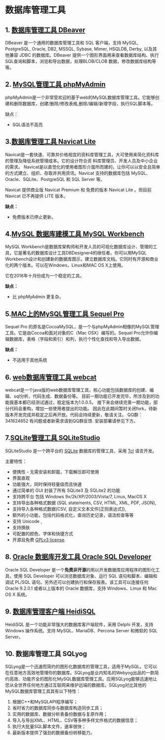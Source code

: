 # 数据库管理工具

## 1. **[数据库管理工具 DBeaver](https://link.zhihu.com/?target=https%3A//www.oschina.net/p/dbeaver)**

DBeaver 是一个通用的数据库管理工具和 SQL 客户端，支持 MySQL, PostgreSQL, Oracle, DB2, MSSQL, Sybase, Mimer, HSQLDB, Derby, 以及其他兼容 JDBC 的数据库。DBeaver 提供一个图形界面用来查看数据库结构、执行SQL查询和脚本，浏览和导出数据，处理BLOB/CLOB 数据，修改数据库结构等等。

## 2. [MySQL管理工具 phpMyAdmin](https://link.zhihu.com/?target=https%3A//www.oschina.net/p/phpmyadmin)

phpMyAdmin是一个非常受欢迎的基于web的MySQL数据库管理工具。它能够创建和删除数据库，创建/删除/修改表格,删除/编辑/新增字段，执行SQL脚本等。

缺点：

- SQL语法不高亮

## 3.**[数据库管理工具 Navicat Lite](https://link.zhihu.com/?target=https%3A//www.oschina.net/p/navicat%2Blite)**

Navicat是一套快速、可靠并价格相宜的资料库管理工具，大可使用来简化资料库的管理及降低系统管理成本。它的设计符合资 料库管理员、开发人员及中小企业的需求。 Navicat是以直觉化的使用者图形介面所而建的，让你可以以安全且简单的方式建立、组织、存取并共用资讯。Navicat 支持的数据库包括 MySQL、Oracle、SQLite、PostgreSQL 和 SQL Server 等。

Navicat 提供商业版 Navicat Premium 和 免费的版本 Navicat Lite 。但目前 Navicat 已不再提供 LITE 版本。

**缺点：**

- 免费版本已停止更新。

## 4.**[MySQL 数据库建模工具 MySQL Workbench](https://link.zhihu.com/?target=http%3A//www.oschina.net/p/mysql%2Bworkbench)**

MySQL Workbench是数据库架构师和开发人员的可视化数据库设计、管理的工具，它是著名的数据库设计工具DBDesigner4的继任者。你可以用MySQL  Workbench设计和创建新的数据库图示，建立数据库文档。它同时有开源和商业化的两个版本。可以在Windows，Linux和MAC OS X上使用。

它在2016年十月份成为一个稳定的工具。

**缺点：**

- 比 phpMyAdmin 更复杂。

## 5.**[MAC上的MySQL管理工具 Sequel Pro](https://link.zhihu.com/?target=https%3A//www.oschina.net/p/sequel%2Bpro)**

Sequel Pro 的原名是CocoaMySQL，是一个与phpMyAdmin相像的MySQL管理工具。它是由Cocoa和面对对象的C（Mac OSX）编写的。Sequel Pro允许你编辑数据库，表格（字段和索引）和列，执行个性化查找和导入导出数据。

**缺点：**

- 不适用于其他系统

## 6. **[web数据库管理工具 webcat](https://link.zhihu.com/?target=https%3A//www.oschina.net/p/webcat)**

webcat是一个java版的web数据库管理工具，核心功能包括数据库的创建、编辑、sql分析、代码生成、数据备份等。 目前一期功能已开发完毕，所涉及到的功能我基本都已经测试通过，稳定版本为1.0.0.5。 接下来会继续完善一期功能，部分代码会重构，增加一些使用者提出的功能。 因此在此期间暂时关闭fork，待新版本开发完成并稳定之后再开放。代码会持续更新，敬请关注。 QQ群：341624652 有问题或者新需求请到QQ群反馈. 安装部署请参见下方。

## 7.**[SQLite管理工具 SQLiteStudio](https://link.zhihu.com/?target=https%3A//www.oschina.net/p/sqlitestudio)**

SQLiteStudio 是一个跨平台的 [SQLite](https://link.zhihu.com/?target=http%3A//www.oschina.net/p/sqlite) 数据库的管理工具，采用 [Tcl](https://link.zhihu.com/?target=http%3A//www.oschina.net/p/tcl) 语言开发。

主要特性：

- 便携性 - 无需安装和卸载，下载解压即可使用
- 界面直观
- 功能强大，同时保持轻量级而且快速
- 通过简单的 GUI 封装了所有 SQLite3 及 SQLite2 的功能
- 支持跨平台 包括 Windows 9x/2k/XP/2003/Vista/7, Linux, MacOS X 
- 支持导出各种格式数据 (SQL statements, CSV, HTML, XML, PDF, JSON),
- 支持导入各种格式数据(CSV, 自定义文本文件[正则表达式]),
- 额外的小功能，包括代码格式化，查询历史记录，语法检查等等
- 支持 Unicode ,
- 支持换肤 
- 可配置的颜色、字体和快捷方式
- 开源且免费 [GPLv3 license](https://link.zhihu.com/?target=http%3A//www.gnu.org/copyleft/gpl.html).

## 8. **[Oracle 数据库开发工具 Oracle SQL Developer](https://link.zhihu.com/?target=https%3A//www.oschina.net/p/oracle%2Bsql%2Bdeveloper)**

Oracle SQL Developer 是一个**免费非开源**的用以开发数据库应用程序的图形化工具，使用 SQL Developer 可以浏览数据库对象、运行 SQL 语句和脚本、编辑和调试 PL/SQL 语句。另外还可以创建执行和保存报表。该工具可以连接任何 Oracle 9.2.0.1 或者以上版本的 Oracle 数据库，支持 Windows、Linux 和 Mac OS X 系统。

## 9. **[数据库管理客户端 HeidiSQL](https://link.zhihu.com/?target=https%3A//www.oschina.net/p/heidisql)**

HeidiSQL 是一个功能非常强大的数据库客户端软件，采用 Delphi 开发，支持 Windows 操作系统。支持 MySQL、MariaDB、Percona Server 和微软的 SQL Server。

## 10. **数据库管理工具 SQLyog**

SQLyog是一个迅速而简约的图形化数据库的管理工具，适用于MySQL。它可以在任意地方高效地管理你的数据库。SQLyog是业内知名的Webyog出品的一款简约高效、功能齐全的图形化MySQL数据库管理工具。应用SQLyog能够迅速地让您从全世界任何地方通过互联网来维护远端的数据库。SQLyog对比其他的MySQL数据库管理工具其有以下特性：

1. 根据C++和MySQLAPI程序编写；
2. 省时省力的数据库同歩与数据库构造同歩工具；
3. 实用的数据库、数据分析表备份数据与复原作用；
4. 导入与导出XML、HTML、CSV等多种多样文件格式的数据信息；
5. 执行大批量SQL脚本文件，速率很快；
6. 最新版本提供了强劲的数据备份转移能力。



